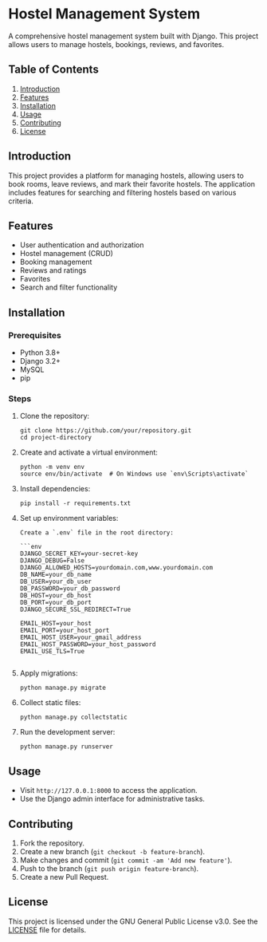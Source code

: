 # Hostel Management System

A comprehensive hostel management system built with Django. This project allows users to manage hostels, bookings, reviews, and favorites.

## Table of Contents

1. [Introduction](#introduction)
2. [Features](#features)
3. [Installation](#installation)
4. [Usage](#usage)
5. [Contributing](#contributing)
6. [License](#license)

## Introduction

This project provides a platform for managing hostels, allowing users to book rooms, leave reviews, and mark their favorite hostels. The application includes features for searching and filtering hostels based on various criteria.

## Features

- User authentication and authorization
- Hostel management (CRUD)
- Booking management
- Reviews and ratings
- Favorites
- Search and filter functionality

## Installation

### Prerequisites

- Python 3.8+
- Django 3.2+
- MySQL
- pip

### Steps

1.  Clone the repository:

    ```
    git clone https://github.com/your/repository.git
    cd project-directory
    ```

2.  Create and activate a virtual environment:

    ```
    python -m venv env
    source env/bin/activate  # On Windows use `env\Scripts\activate`
    ```

3.  Install dependencies:

    ```
    pip install -r requirements.txt
    ```

4.  Set up environment variables:

        Create a `.env` file in the root directory:

        ```env
        DJANGO_SECRET_KEY=your-secret-key
        DJANGO_DEBUG=False
        DJANGO_ALLOWED_HOSTS=yourdomain.com,www.yourdomain.com
        DB_NAME=your_db_name
        DB_USER=your_db_user
        DB_PASSWORD=your_db_password
        DB_HOST=your_db_host
        DB_PORT=your_db_port
        DJANGO_SECURE_SSL_REDIRECT=True

        EMAIL_HOST=your_host
        EMAIL_PORT=your_host_port
        EMAIL_HOST_USER=your_gmail_address
        EMAIL_HOST_PASSWORD=your_host_password
        EMAIL_USE_TLS=True
    ```

5.  Apply migrations:

    ```
    python manage.py migrate
    ```

6.  Collect static files:

    ```
    python manage.py collectstatic
    ```

7.  Run the development server:

    ```
    python manage.py runserver
    ```

## Usage

- Visit `http://127.0.0.1:8000` to access the application.
- Use the Django admin interface for administrative tasks.

## Contributing

1. Fork the repository.
2. Create a new branch (`git checkout -b feature-branch`).
3. Make changes and commit (`git commit -am 'Add new feature'`).
4. Push to the branch (`git push origin feature-branch`).
5. Create a new Pull Request.

## License

This project is licensed under the GNU General Public License v3.0. See the [LICENSE](LICENSE) file for details.
